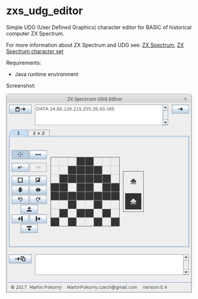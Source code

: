 zxs_udg_editor
==============

Simple UDG (User Defined Graphics) character editor for BASIC of historical computer ZX Spectrum.

For more information about ZX Spectrum and UDG see: 
[ZX Spectrum](https://en.wikipedia.org/wiki/ZX_Spectrum), [ZX Spectrum character set](https://en.wikipedia.org/wiki/ZX_Spectrum_character_set)

Requirements:
- Java runtime environment

Screenshot:

![screenshot_1](screenshots/Screenshot_v0.4_1.png)
